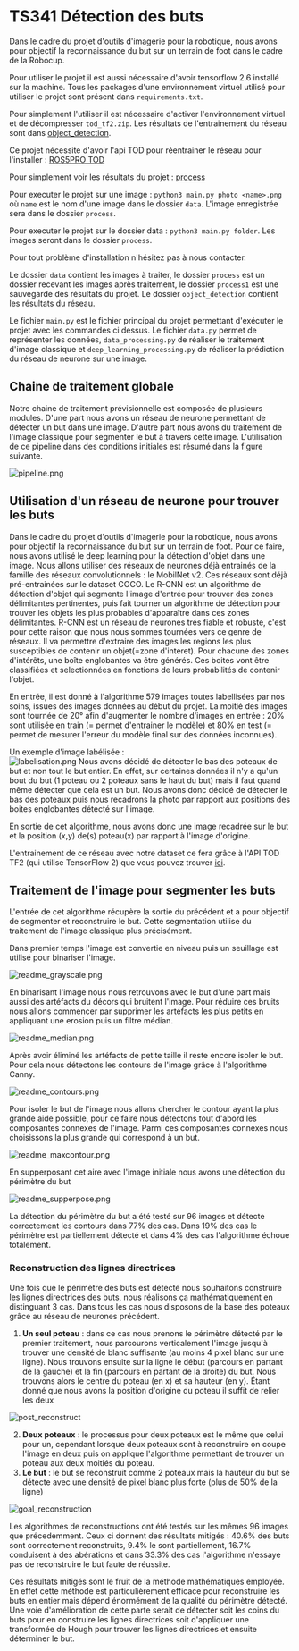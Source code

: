 # TS341 Détection des buts

Dans le cadre du projet d'outils d'imagerie pour la robotique, nous avons pour objectif la reconnaissance du but sur un terrain de foot dans le cadre de la Robocup.

Pour utiliser le projet il est aussi nécessaire d'avoir tensorflow 2.6 installé sur la machine. Tous les packages d'une environnement virtuel utilisé pour utiliser le projet sont présent dans `requirements.txt`.

Pour simplement l'utiliser il est nécessaire d'activer l'environnement virtuel et de décompresser `tod_tf2.zip`. Les résultats de l'entrainement du réseau sont dans [object_detection](tod_tf2/object_detection/training/ssd_mobilnet/saved_model3).

Ce projet nécessite d'avoir l'api TOD pour réentrainer le réseau pour l'installer : [ROS5PRO TOD](https://learn.e.ros4.pro/fr/vision/object_detection_tf2/tod_install/)

Pour simplement voir les résultats du projet : [process](process1)

Pour executer le projet sur une image : `python3 main.py photo <name>.png` où `name` est le nom d'une image dans le dossier `data`. L'image enregistrée sera dans le dossier `process`.

Pour executer le projet sur le dossier data : `python3 main.py folder`. Les images seront dans le dossier `process`.

Pour tout problème d'installation n'hésitez pas à nous contacter.

Le dossier `data` contient les images à traiter, le dossier `process` est un dossier recevant les images après traitement, le dossier `process1` est une sauvegarde des résultats du projet. Le dossier `object_detection` contient les résultats du réseau.

Le fichier `main.py` est le fichier principal du projet permettant d'exécuter le projet avec les commandes ci dessus. Le fichier `data.py` permet de représenter les données, `data_processing.py` de réaliser le traitement d'image classique et `deep_learning_processing.py` de réaliser la prédiction du réseau de neurone sur une image.

## Chaine de traitement globale

Notre chaine de traitement prévisionnelle est composée de plusieurs modules. D'une part nous avons un réseau de neurone permettant de détecter un but dans une image. D'autre part nous avons du traitement de l'image classique pour segmenter le but à travers cette image. L'utilisation de ce pipeline dans des conditions initiales est résumé dans la figure suivante.

![pipeline.png](readme_images/pipeline.png)

## Utilisation d'un réseau de neurone pour trouver les buts

Dans le cadre du projet d'outils d'imagerie pour la robotique, nous avons pour objectif la reconnaissance du but sur un terrain de foot. Pour ce faire, nous avons utilisé le deep learning pour la détection d'objet dans une image. Nous allons utiliser des réseaux de neurones déjà entrainés de la famille des réseaux convolutionnels : le MobilNet v2. Ces réseaux sont déjà pré-entrainées sur le dataset COCO. Le R-CNN est un algorithme de détection d'objet qui segmente l'image d'entrée pour trouver des zones délimitantes pertinentes, puis fait tourner un algorithme de détection pour trouver les objets les plus probables d'apparaître dans ces zones délimitantes. R-CNN est un réseau de neurones trés fiable et robuste, c'est pour cette raison que nous nous sommes tournées vers ce genre de réseaux. Il va permettre d'extraire des images les regions les plus susceptibles de contenir un objet(=zone d'interet). Pour chacune des zones d'intérêts, une boîte englobantes va être générés. Ces boites vont être classifiées et selectionnées en fonctions de leurs probabilités de contenir l'objet.   

En entrée, il est donné à l'algorithme 579 images toutes labellisées par nos soins, issues des images données au début du projet. La moitié des images sont tournée de 20° afin d'augmenter le nombre d'images en entrée : 20% sont utilisée en train (= permet d'entrainer le modèle) et 80% en test (= permet de mesurer l'erreur du modèle final sur des données inconnues). 

Un exemple d'image labélisée :  
![labelisation.png](readme_images/labelisation.png)
Nous avons décidé de détecter le bas des poteaux de but et non tout le but entier. En effet, sur certaines données il n'y a qu'un bout du but (1 poteau ou 2 poteaux sans le haut du but) mais il faut quand même détecter que cela est un but. Nous avons donc décidé de détecter le bas des poteaux puis nous recadrons la photo par rapport aux positions des boites englobantes détecté sur l'image. 

En sortie de cet algorithme, nous avons donc une image recadrée sur le but et la position (x,y) de(s) poteau(x) par rapport à l'image d'origine.  

L'entrainement de ce réseau avec notre dataset ce fera grâce à l'API TOD TF2 (qui utilise TensorFlow 2) que vous pouvez trouver [ici](https://github.com/cjlux/tod_tf2_tools).

## Traitement de l'image pour segmenter les buts

L'entrée de cet algorithme récupère la sortie du précédent et a pour objectif de segmenter et reconstruire le but. Cette segmentation utilise du traitement de l'image classique plus précisément. 

Dans premier temps l'image est convertie en niveau puis un seuillage est utilisé pour binariser l'image. 

![readme_grayscale.png](readme_images/readme_grayscale.png)

En binarisant l'image nous nous retrouvons avec le but d'une part mais aussi des artéfacts du décors qui bruitent l'image. Pour réduire ces bruits nous allons commencer par supprimer les artéfacts les plus petits en appliquant une erosion puis un filtre médian. 

![readme_median.png](readme_images/readme_median.png)

Après avoir éliminé les artéfacts de petite taille il reste encore isoler le but. Pour cela nous détectons les contours de l'image grâce à l'algorithme Canny. 

![readme_contours.png](readme_images/readme_contours.png)

Pour isoler le but de l'image nous allons chercher le contour ayant la plus grande aide possible, pour ce faire nous détectons tout d'abord les composantes connexes de l'image. Parmi ces composantes connexes nous choisissons la plus grande qui correspond à un but. 

![readme_maxcontour.png](readme_images/readme_maxcontour.png)

En supperposant cet aire avec l'image initiale nous avons une détection du périmètre du but

![readme_supperpose.png](readme_images/readme_supperpose.png)

La détection du périmètre du but a été testé sur 96 images et détecte correctement les contours dans 77% des cas. Dans 19% des cas le périmètre est partiellement détecté et dans 4% des cas l'algorithme échoue totalement.

### Reconstruction des lignes directrices

Une fois que le périmètre des buts est détecté nous souhaitons construire les lignes directrices des buts, nous réalisons ça mathématiquement en distinguant 3 cas. Dans tous les cas nous disposons de la base des poteaux grâce au réseau de neurones précédent.
1. **Un seul poteau** : dans ce cas nous prenons le périmètre détecté par le premier traitement, nous parcourons verticalement l'image jusqu'à trouver une densité de blanc suffisante (au moins 4 pixel blanc sur une ligne). Nous trouvons ensuite sur la ligne le début (parcours en partant de la gauche) et la fin (parcours en partant de la droite) du but. Nous trouvons alors le centre du poteau (en x) et sa hauteur (en y). Étant donné que nous avons la position d'origine du poteau il suffit de relier les deux

![post_reconstruct](readme_images/post_reconstruct.png)

2. **Deux poteaux** : le processus pour deux poteaux est le même que celui pour un, cependant lorsque deux poteaux sont à reconstruire on coupe l'image en deux puis on applique l'algorithme permettant de trouver un poteau aux deux moitiés du poteau. 
3. **Le but** : le but se reconstruit comme 2 poteaux mais la hauteur du but se détecte avec une densité de pixel blanc plus forte (plus de 50% de la ligne)

![goal_reconstruction](readme_images/5006.png)

Les algorithmes de reconstructions ont été testés sur les mêmes 96 images que précedemment. Ceux ci donnent des résultats mitigés : 40.6% des buts sont correctement reconstruits, 9.4% le sont partiellement, 16.7% conduisent à des abérations et dans 33.3% des cas l'algorithme n'essaye pas de reconstruire le but faute de réussite. 

Ces résultats mitigés sont le fruit de la méthode mathématiques employée. En effet cette méthode est particulièrement efficace pour reconstruire les buts en entier mais dépend énormément de la qualité du périmètre détecté. Une voie d'amélioration de cette parte serait de détecter soit les coins du buts pour en construire les lignes directrices soit d'appliquer une transformée de Hough pour trouver les lignes directrices et ensuite déterminer le but.